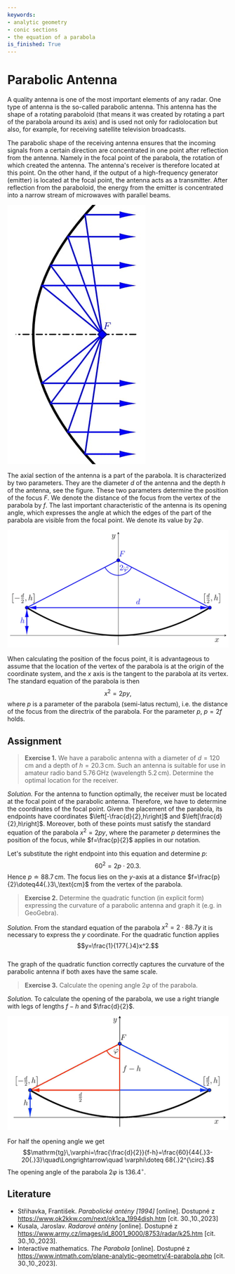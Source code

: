 ```yaml
---
keywords:
- analytic geometry
- conic sections
- the equation of a parabola
is_finished: True
---
```


# Parabolic Antenna

A quality antenna is one of the most important elements of any radar. 
One type of antenna is the so-called parabolic antenna. 
This antenna has the shape of a rotating paraboloid 
(that means it was created by rotating a part of the parabola around its axis) 
and is used not only for radiolocation but also, 
for example, for receiving satellite television broadcasts.

The parabolic shape of the receiving antenna ensures that the incoming signals from a certain direction are concentrated in one point after reflection from the antenna. Namely in the focal point of the parabola, the rotation of which created the antenna. The antenna's receiver is therefore located at this point. On the other hand, if the output of a high-frequency generator (emitter) is located at the focal point, the antenna acts as a transmitter. After reflection from the paraboloid, the energy from the emitter is concentrated into a narrow stream of microwaves with parallel beams.

![Section through a parabolic antenna](00024_1.jpg)

The axial section of the antenna is a part of the parabola. 
It is characterized by two parameters. They are the diameter $d$ of the antenna 
and the depth $h$ of the antenna, see the figure. 
These two parameters determine the position of the focus $F$. 
We denote the distance of the focus from the vertex of the parabola by $f$. 
The last important characteristic of the antenna is its opening angle, 
which expresses the angle at which the edges of the part of the parabola 
are visible from the focal point. We denote its value by $2\varphi$.

![Parabolic antenna model](00024_2.jpg)

When calculating the position of the focus point, it is advantageous to assume that
the location of the vertex of the parabola is at the origin of the coordinate system,
and the $x$ axis is the tangent to the parabola at its vertex. 
The standard equation of the parabola is then $$x^2=2py,$$ 
where $p$ is a parameter of the parabola (semi-latus rectum), i.e. the distance of the focus 
from the directrix of the parabola. For the parameter $p$, $p=2f$ holds.

## Assignment

> **Exercise 1.** We have a parabolic antenna with a diameter of $d=120\,\text{cm}$
> and a depth of $h=20{.}3\,\text{cm}$. 
> Such an antenna is suitable for use in amateur radio band $5{.}76\,\text{GHz}$ 
> (wavelength $5{.}2\,\text{cm}$). Determine the optimal location for the receiver.

*Solution.* For the antenna to function optimally, 
the receiver must be located at the focal point of the parabolic antenna. 
Therefore, we have to determine the coordinates of the focal point. 
Given the placement of the parabola, its endpoints have coordinates 
$\left[-\frac{d}{2},h\right]$ and $\left[\frac{d}{2},h\right]$. 
Moreover, both of these points must satisfy the standard equation of the parabola $x^2=2py,$ 
where the parameter $p$ determines the position of the focus, 
while $f=\frac{p}{2}$ applies in our notation.

Let's substitute the right endpoint into this equation and determine $p$:
$$60^2=2p\cdot 20{.}3.$$ Hence $p \doteq  88{.}7\,\text{cm}$. 
The focus lies on the $y$-axis at a distance $f=\frac{p}{2}\doteq44{.}3\,\text{cm}$ 
from the vertex of the parabola.

> **Exercise 2.** Determine the quadratic function (in explicit form)
> expressing the curvature of a parabolic antenna and graph it (e.g. in GeoGebra).

*Solution.* From the standard equation of the parabola $x^2=2\cdot 88{.}7 y$ 
it is necessary to express the $y$ coordinate. For the quadratic function applies 
$$y=\frac{1}{177{.}4}x^2.$$  
The graph of the quadratic function correctly captures the curvature 
of the parabolic antenna if both axes have the same scale.

> **Exercise 3.** Calculate the opening angle $2\varphi$  of the parabola.

*Solution.* To calculate the opening of the parabola, 
we use a right triangle with legs of lengths  $f-h$ and $\frac{d}{2}$. 

![Triangle for calculating the opening angle](00024_3.jpg)

For half the opening angle we get
$$\mathrm{tg}\,\varphi=\frac{\frac{d}{2}}{f-h}=\frac{60}{44{.}3-20{.}3}\quad\Longrightarrow\quad \varphi\doteq 68{.}2^{\circ}.$$
The opening angle of the parabola $2\varphi$ is $136{.}4^{\circ}$.

## Literature

* Střihavka, František. *Parabolické antény [1994]* [online]. Dostupné z https://www.ok2kkw.com/next/ok1ca_1994dish.htm [cit. 30.\,10.\,2023]
* Kusala, Jaroslav. *Radarové antény* [online]. Dostupné z https://www.army.cz/images/id_8001_9000/8753/radar/k25.htm [cit. 30.\,10.\,2023].
* Interactive mathematics. *The Parabola* [online]. Dostupné z https://www.intmath.com/plane-analytic-geometry/4-parabola.php [cit. 30.\,10.\,2023].
